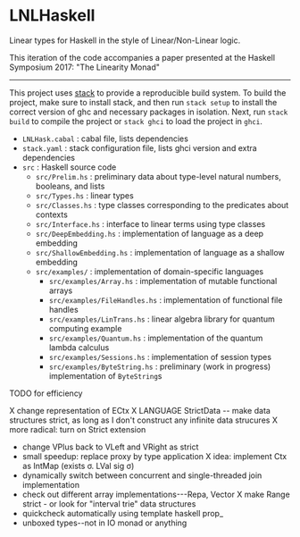 # LNLHaskell

Linear types for Haskell in the style of Linear/Non-Linear logic.

This iteration of the code accompanies a paper presented at the Haskell Symposium 2017:
"The Linearity Monad"

------------------

This project uses [stack][] to provide a reproducible build system. To build the
project, make sure to install stack, and then run `stack setup` to install the
correct version of ghc and necessary packages in isolation. Next, run `stack
build` to compile the project or `stack ghci` to load the project in `ghci`. 

- `LNLHask.cabal` : cabal file, lists dependencies
- `stack.yaml` : stack configuration file, lists ghci version and extra
  dependencies 
- `src` : Haskell source code
  * `src/Prelim.hs` : preliminary data about type-level natural numbers,
    booleans, and lists
  * `src/Types.hs` : linear types
  * `src/Classes.hs` : type classes corresponding to the predicates about
    contexts 
  * `src/Interface.hs` : interface to linear terms using type classes
  * `src/DeepEmbedding.hs` : implementation of language as a deep embedding
  * `src/ShallowEmbedding.hs` : implementation of language as a shallow
    embedding 
  * `src/examples/` : implementation of domain-specific languages
    * `src/examples/Array.hs` : implementation of mutable functional arrays
    * `src/examples/FileHandles.hs` : implementation of functional file handles
	* `src/examples/LinTrans.hs` : linear algebra library for quantum computing
      example
	* `src/examples/Quantum.hs` : implementation of the quantum lambda calculus
	* `src/examples/Sessions.hs` : implementation of session types
	* `src/examples/ByteString.hs` : preliminary (work in progress)
      implementation of `ByteString`s


[stack]: www.haskellstack.org/



TODO for efficiency

X change representation of ECtx
X LANGUAGE StrictData -- make data structures strict, as long as I don't construct any infinite data strucures
X more radical: turn on Strict extension
- change VPlus back to VLeft and VRight as strict
- small speedup: replace proxy by type application
X idea: implement Ctx as IntMap (exists σ. LVal sig σ)
- dynamically switch between concurrent and single-threaded join implementation
- check out different array implementations---Repa, Vector
X make Range strict - or look for "interval trie" data structures
- quickcheck automatically using template haskell prop_
- unboxed types--not in IO monad or anything
